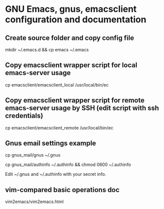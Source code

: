 # GNU Emacs, gnus, emacsclient configuration and documentation

## Create source folder and copy config file
mkdir ~/.emacs.d && cp emacs ~/.emacs

## Copy emacsclient wrapper script for local emacs-server usage
cp emacsclient/emacsclient_local /usr/local/bin/ec

## Copy emacsclient wrapper script for remote emacs-server usage by SSH (edit script with ssh credentials)
cp emacsclient/emacsclient_remote /usr/local/bin/ec

## Gnus email settings example
cp gnus_mail/gnus ~/.gnus

cp gnus_mail/authinfo ~/.authinfo && chmod 0600 ~/.authinfo

Edit ~/.gnus and ~/.authinfo with your secret info.

## vim-compared basic operations doc
vim2emacs/vim2emacs.html
